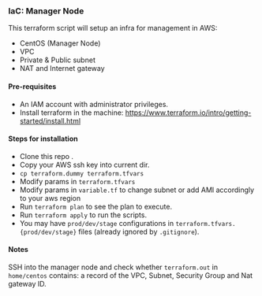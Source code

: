 ### IaC: Manager Node
This terraform script will setup an infra for management in AWS:
 - CentOS (Manager Node)
 - VPC
 - Private & Public subnet
 - NAT and Internet gateway

#### Pre-requisites
- An IAM account with administrator privileges.
- Install terraform in the machine: https://www.terraform.io/intro/getting-started/install.html

#### Steps for installation
- Clone this repo .
- Copy your AWS ssh key into current dir.
- `cp terraform.dummy terraform.tfvars`
- Modify params in `terraform.tfvars`
- Modify params in `variable.tf` to change subnet or add AMI accordingly to your aws region
- Run `terraform plan` to see the plan to execute.
- Run `terraform apply` to run the scripts.
- You may have `prod/dev/stage` configurations in
`terraform.tfvars.{prod/dev/stage}` files (already ignored by `.gitignore`).

#### Notes
SSH into the manager node and check whether `terraform.out` in `home/centos` contains:
a record of the VPC, Subnet, Security Group and Nat gateway ID.
